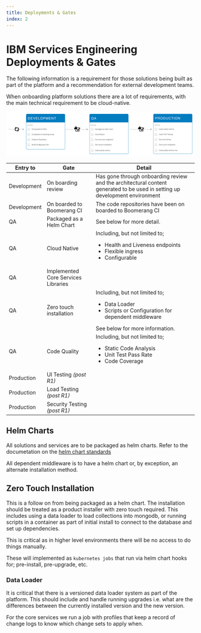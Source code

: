 ```yaml
---
title: Deployments & Gates
index: 2
---
```


# IBM Services Engineering Deployments & Gates

The following information is a requirement for those solutions being built as part of the platform and a recommendation for external development teams.

When onboarding platform solutions there are a lot of requirements, with the main technical requirement to be cloud-native.

![Gates](./assets/img/DeploymentGates.png)

| Entry to    | Gate                                | Detail                                                                                                                                               |
| ----------- | ----------------------------------- | ---------------------------------------------------------------------------------------------------------------------------------------------------- |
| Development | On boarding review                  | Has gone through onboarding review and the architectural content generated to be used in setting up development environment                          |
| Development | On boarded to Boomerang CI          | The code repositories have been on boarded to Boomerang CI                                                                                           |
| QA          | Packaged as a Helm Chart            | See below for more detail.                                                                                                                           |
| QA          | Cloud Native                        | Including, but not limited to;<ul><li>Health and Liveness endpoints</li><li>Flexible ingress</li><li>Configurable</li></ul>                          |
| QA          | Implemented Core Services Libraries |                                                                                                                                                      |
| QA          | Zero touch installation             | Including, but not limited to;<ul><li>Data Loader</li><li>Scripts or Configuration for dependent middleware</li></ul>See below for more information. |
| QA          | Code Quality                        | Including, but not limited to;<ul><li>Static Code Analysis</li><li>Unit Test Pass Rate</li><li>Code Coverage</li></ul>                               |
| Production  | UI Testing _(post R1)_              |                                                                                                                                                      |
| Production  | Load Testing _(post R1)_            |                                                                                                                                                      |
| Production  | Security Testing _(post R1)_        |                                                                                                                                                      |

## Helm Charts

All solutions and services are to be packaged as helm charts. Refer to the documetation on the [helm chart standards](/ise-standards/helm-charts/)

All dependent middleware is to have a helm chart or, by exception, an alternate installation method.

## Zero Touch Installation

This is a follow on from being packaged as a helm chart. The installation should be treated as a product installer with zero touch required. This includes using a data loader to load collections into mongodb, or running scripts in a container as part of initial install to connect to the database and set up dependencies.

This is critical as in higher level environments there will be no access to do things manually.

These will implemented as `kubernetes jobs` that run via helm chart hooks for; pre-install, pre-upgrade, etc.

### Data Loader

It is critical that there is a versioned data loader system as part of the platform. This should include and handle running upgrades i.e. what are the differences between the currently installed version and the new version.

For the core services we run a job with profiles that keep a record of change logs to know which change sets to apply when.
